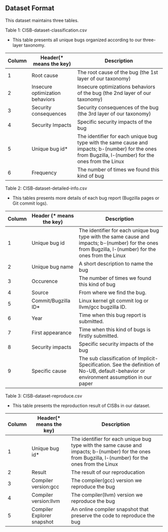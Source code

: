 ## Dataset Format

This dataset maintains three tables.

Table 1: CISB-dataset-classification.csv
- This table presents all unique bugs organized according to our three-layer taxonomy.

| Column | Header(\* means the key)        | Description                                                  |
| ------ | ------------------------------- | ------------------------------------------------------------ |
| 1      | Root cause                      | The root cause of the bug (the 1st layer of our taxonomy)    |
| 2      | Insecure optimization behaviors | Insecure optimizations behaviors of the bug (the 2nd layer of our taxonomy) |
| 3      | Security consequences           | Security consequences of the bug (the 3rd layer of our taxonomy) |
| 4      | Security Impacts                | Specific security impacts of the bug                         |
| 5      | Unique bug id\*                 | The identifier for each unique bug type with the same cause and impacts; b-(number) for the ones from Bugzilla, l-(number) for the ones from the Linux |
| 6      | Frequency                       | The number of times we found this kind of bug                |

Table 2: CISB-dataset-detailed-info.csv
- This tables presents more details of each bug report (Bugzilla pages or Git commit logs).

| Column | Header (\* means the key) | Description                                                  |
| ------ | ------------------------- | ------------------------------------------------------------ |
| 1      | Unique bug id             | The identifier for each unique bug type with the same cause and impacts; b-(number) for the ones from Bugzilla, l-(number) for the ones from the Linux |
| 2      | Unique bug name           | A short description to name the bug                          |
| 3      | Occurence                 | The number of times we found this kind of bug                |
| 4      | Source                    | From where we find the bug.                                  |
| 5      | Commit/Bugzilla ID\*      | Linux kernel git commit log or llvm/gcc bugzilla ID.         |
| 6      | Year                      | Time when this bug report is submitted.                      |
| 7      | First appearance          | Time when this kind of bugs is firstly submitted.            |
| 8      | Security impacts          | Specific security impacts of the bug                         |
| 9      | Specific cause            | The sub classification of Implicit-Specification. See the definition of No-UB, default-behavior or environment assumption in our paper |

Table 3: CISB-dataset-reproduce.csv
- This table presents the reproduction result of CISBs in our dataset.

| Column | Header(\* means the key)   | Description                                                  |
| ------ | -------------------------- | ------------------------------------------------------------ |
| 1      | Unique bug id\*            | The identifier for each unique bug type with the same cause and impacts; b-(number) for the ones from Bugzilla, l-(number) for the ones from the Linux |
| 2      | Result                     | The result of our reproducation                              |
| 3      | Compiler version:gcc       | The compiler(gcc) version we reproduce the bug               |
| 4      | Compiler version:llvm      | The compiler(llvm) version we reproduce the bug              |
| 5      | Compiler Explorer snapshot | An online compiler snapshot that preserve the code to reproduce the bug |
